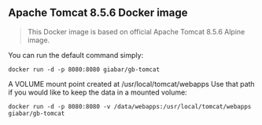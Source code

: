 ## Apache Tomcat 8.5.6 Docker image

> This Docker image is based on official Apache Tomcat 8.5.6 Alpine image.

You can run the default command simply:
```
docker run -d -p 8080:8080 giabar/gb-tomcat
```

A VOLUME mount point created at /usr/local/tomcat/webapps
Use that path if you would like to keep the data in a mounted volume:
```
docker run -d -p 8080:8080 -v /data/webapps:/usr/local/tomcat/webapps giabar/gb-tomcat
```
